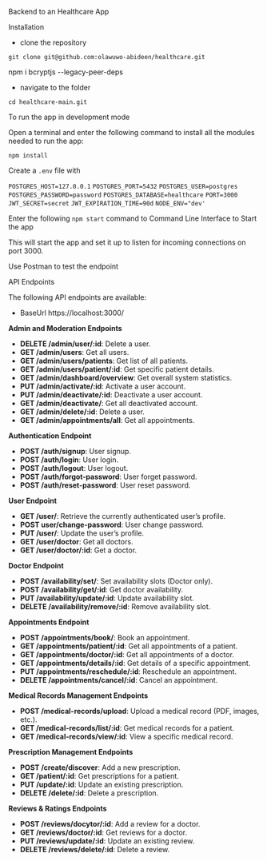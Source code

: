 Backend to an Healthcare App 

Installation

- clone the repository


`git clone git@github.com:olawuwo-abideen/healthcare.git`



npm i bcryptjs --legacy-peer-deps




- navigate to the folder


`cd healthcare-main.git`

To run the app in development mode

Open a terminal and enter the following command to install all the  modules needed to run the app:

`npm install`


Create a `.env` file with

`POSTGRES_HOST=127.0.0.1`
`POSTGRES_PORT=5432`
`POSTGRES_USER=postgres`
`POSTGRES_PASSWORD=password`
`POSTGRES_DATABASE=healthcare`
`PORT=3000`
`JWT_SECRET=secret`
`JWT_EXPIRATION_TIME=90d`
`NODE_ENV="dev'`


Enter the following `npm start` command to Command Line Interface to Start the app

This will start the app and set it up to listen for incoming connections on port 3000. 

Use Postman to test the endpoint

API Endpoints

The following API endpoints are available:

- BaseUrl https://localhost:3000/

**Admin and Moderation Endpoints**

- **DELETE /admin/user/:id**: Delete a user.
- **GET /admin/users**: Get all users.
- **GET /admin/users/patients**: Get list of all patients.
- **GET /admin/users/patient/:id**: Get specific patient details.
- **GET /admin/dashboard/overview**: Get overall system statistics.
- **PUT /admin/activate/:id**: Activate a user account.
- **PUT /admin/deactivate/:id**: Deactivate a user account.
- **GET /admin/deactivate/**: Get all deactivated account.
- **GET /admin/delete/:id**: Delete a user.
- **GET /admin/appointments/all**: 	Get all appointments.


**Authentication Endpoint**

- **POST /auth/signup**: User signup.
- **POST /auth/login**: User login.
- **POST /auth/logout**: User logout.
- **POST /auth/forgot-password**: User forget password.
- **POST /auth/reset-password**: User reset password.

**User Endpoint**

- **GET /user/**: Retrieve the currently authenticated user’s profile.
- **POST user/change-password**: User change password.
- **PUT /user/**: Update the user’s profile.
- **GET /user/doctor**: Get all doctors.
- **GET /user/doctor/:id**: Get a doctor.

**Doctor Endpoint**

- **POST /availability/set/**: Set availability slots (Doctor only).
- **POST /availability/get/:id**: Get doctor availability.
- **PUT /availability/update/:id**: Update availability slot.
- **DELETE /availability/remove/:id**: Remove availability slot.

**Appointments Endpoint**

- **POST /appointments/book/**: Book an appointment.
- **GET /appointments/patient/:id**: Get all appointments of a patient.
- **GET /appointments/doctor/:id**: Get all appointments of a doctor.
- **GET /appointments/details/:id**: Get details of a specific appointment.
- **PUT /appointments/reschedule/:id**:	Reschedule an appointment.
- **DELETE /appointments/cancel/:id**: Cancel an appointment.


**Medical Records Management Endpoints**

- **POST /medical-records/upload**: Upload a medical record (PDF, images, etc.).
- **GET /medical-records/list/:id**: Get medical records for a patient.
- **GET /medical-records/view/:id**: View a specific medical record.

**Prescription Management Endpoints**

- **POST /create/discover**: Add a new prescription.
- **GET /patient/:id**: Get prescriptions for a patient.
- **PUT /update/:id**: Update an existing prescription.
- **DELETE /delete/:id**: Delete a prescription.



**Reviews & Ratings Endpoints**

- **POST /reviews/docytor/:id**: Add a review for a doctor.
- **GET /reviews/doctor/:id**: Get reviews for a doctor.
- **PUT /reviews/update/:id**: Update an existing review.
- **DELETE /reviews/delete/:id**: Delete a review.